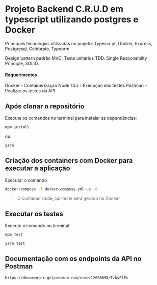 # Projeto Backend C.R.U.D em typescript utilizando postgres e Docker


Principais técnologias utilizadas no projeto:
  Typescript,
  Docker,
  Express,
  Postgresql,
  Celebrate,
  Typeorm

Design pattern padrão MVC.
Teste unitários TDD.
Single Responsiblity Principle, SOLID.


#### Requerimentos

Docker - Containerização
Node 14.x - Execução dos testes
Postman - Realizar os testes da API


## Após clonar o repositório

Execute os comandos no terminal para instalar as dependências:

````bash
npm install
````
ou
```bash
yarn
```

## Criação dos containers com Docker para executar a aplicação

Executar o comando

```bash
docker-compose -f docker-compose.yml up -d
```

> O container node_api-teste será gerado no Docker


## Executar os testes

Execute o comando no terminal

```bash
npm test
```
```bash
yarn test
```

## Documentação com os endpoints da API no Postman

```https://documenter.getpostman.com/view/12668698/TzkyP1Ex```
